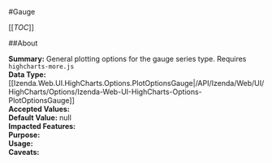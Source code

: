 #Gauge

[[_TOC_]]

##About

**Summary:**  General plotting options for the gauge series type. Requires <code>highcharts-more.js</code>  
**Data Type:** [[Izenda.Web.UI.HighCharts.Options.PlotOptionsGauge|/API/Izenda/Web/UI/HighCharts/Options/Izenda-Web-UI-HighCharts-Options-PlotOptionsGauge]]  
**Accepted Values:**   
**Default Value:** null  
**Impacted Features:**   
**Purpose:**   
**Usage:**   
**Caveats:**   

